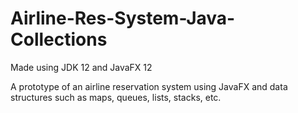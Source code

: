 # Airline-Res-System-Java-Collections
Made using JDK 12 and JavaFX 12

A prototype of an airline reservation system using JavaFX and data structures such as maps, queues, lists, stacks, etc.
